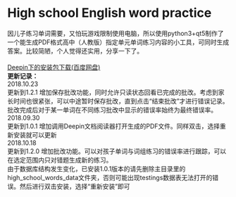 # High school English word practice

因儿子练习单词需要，又怕玩游戏限制使用电脑，所以使用python3+qt5制作了一个能生成PDF格式高中（人教版）指定单元单词练习内容的小工具，可同时生成答案。比较简陋，个人觉得还实用，分享一下了。</br></br>
<a href='https://pan.baidu.com/s/1NKsv5d9vp_MHHMSApw_rmw'>Deepin下的安装包下载(百度网盘)</a></br>
<b>更新记录：</b></br>
2018.10.23</br>
更新到1.2.1 增加保存批改功能，同时允许只读状态回看已完成的批改。考虑到家长时间也很紧张，可以中途暂时保存批改，直到点击“结束批改”才进行错误记录。批改完成后对于某一单词在不同练习批改中显示的错误率始终为最终错误率。</br>
2018.09.30 </br>
更新到1.0.1 增加调用Deepin文档阅读器打开生成的PDF文件。同样双击，选择重新安装就可以更新</br>
2018.10.18</br>
更新到1.2.0 增加批改功能。可以对孩子单词与词组练习的错误率进行跟踪，可以在选定范围内只对错题生成新的练习。</br>
由于数据库结构发生变化，已安装1.0.1版本的请先删除主目录里的high_school_words_data文件夹，否则可能出现testings数据表无法打开的错误。然后进行双击安装，选择“重新安装”即可</br>
  
  
  
  
